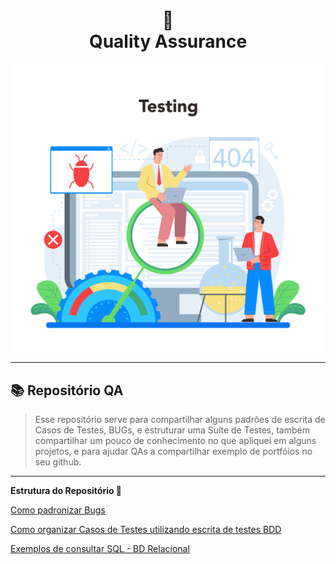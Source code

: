 
<h1 align="center">📄 </br> Quality Assurance</h1>


<img src="img/software_3.jpg"/>

---

## 📚 Repositório QA
> Esse repositório serve para compartilhar alguns padrões de escrita de Casos de Testes, BUGs, e estruturar uma Suíte de Testes, também compartilhar um pouco de conhecimento no que apliquei em alguns projetos, e para ajudar QAs a compartilhar exemplo de portfóios no seu github.

---

<strong>Estrutura do Repositório 💼</strong>

[Como padronizar Bugs](https://github.com/kellen-xavier/qa-readme/tree/main/bugs)

[Como organizar Casos de Testes utilizando escrita de testes BDD](https://github.com/kellen-xavier/qa-readme/tree/main/test-case)

[Exemplos de consultar SQL - BD Relacional](https://github.com/kellen-xavier/qa-readme/tree/main/consultar_sql)